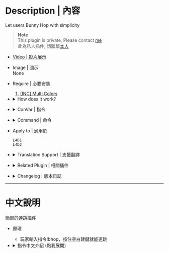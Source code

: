 # Description | 內容
Let users Bunny Hop with simplicity 

> __Note__ <br/>
This plugin is private, Please contact [me](https://github.com/fbef0102/Game-Private_Plugin#私人插件列表-private-plugins-list)<br/>
此為私人插件, 請聯繫[本人](https://github.com/fbef0102/Game-Private_Plugin#私人插件列表-private-plugins-list)

* [Video | 影片展示](https://youtu.be/lQUETO65gLk)

* Image | 圖示
<br/>None

* Require | 必要安裝
	1. [[INC] Multi Colors](https://github.com/fbef0102/L4D1_2-Plugins/releases/tag/Multi-Colors)

* <details><summary>How does it work?</summary>

	* Type !bhop -> Hold Space Key -> Jump -> Have Fun
</details>

* <details><summary>ConVar | 指令</summary>

	* cfg/sourcemod/simple-bhop.cfg
		```php
		// Enable Simple Bunny Hop
		sm_bhop_enabled "1"

		// Disable fall damage for bhoppers
		sm_bhop_falldamage "1"

		// Enable information notification
		sm_bhop_inform "1"

		// Allow Survivors to bhop while plugin is enabled
		sm_bhop_allow_survivor "1"

		// Players with these flags have access to use command to bhop. (Empty = Everyone, -1: Nobody)
		sm_bhop_access_flag ""

		// (L4D2) Which infected class can be allowed to bhop while plugin is enabled? 1=Smoker, 2=Boomer, 4=Hunter, 8=Spitter, 16=Jockey, 32=Charger, 64=Tank (0=None, 127=All)
		sm_bhop_allow_infected_flag "127"

		// (L4D1) Which infected class can be allowed to bhop while plugin is enabled? 1=Smoker, 2=Boomer, 4=Hunter, 8=Tank (0=None, 15=All)
		sm_bhop_allow_infected_flag "15"
		```
</details>

* <details><summary>Command | 命令</summary>

	* **Enable/Disable Bunny Hopping for client**
		```php
		sm_bhop
		```
</details>

* Apply to | 適用於
	```
	L4D1
	L4D2
	```

* <details><summary>Translation Support | 支援翻譯</summary>

	```
	English
	繁體中文
	简体中文
	```
</details>

* <details><summary>Related Plugin | 相關插件</summary>

	1. [l4d_rejump](https://github.com/fbef0102/Game-Private_Plugin/tree/main/l4d_rejump): Allows multi-jumping on air.
		> 超級瑪利歐，空中使用月步，多次連跳
</details>

* <details><summary>Changelog | 版本日誌</summary>

	```php
	//ReFlexPoison @ 2013
	//Harry @ 2023
	```
	* v1.4 (2023-8-15)
		* Players don't have to type !bhop every new map

	* v1.3 (2023-1-16)
		* Fixed lag when first jump

	* v1.2
		* Remake Code
		* Add more cvars

    * v1.0
	    * [By ReFlexPoison](https://forums.alliedmods.net/showthread.php?t=209853)
</details>

- - - -
# 中文說明
簡單的連跳插件

* 原理
	* 玩家輸入指令!bhop，按住空白建鍵就能連跳

* <details><summary>指令中文介紹 (點我展開)</summary>

    * cfg/sourcemod/simple-bhop.cfg
		```php
		// 1=啟動插件, 0=關閉插件
		sm_bhop_enabled "1"

		// 為1時，連跳過程落地不受傷
		sm_bhop_falldamage "1"

		// 為1時，聊天框顯示連跳步驟
		sm_bhop_inform "1"

		// 為1時，倖存者可以連跳
		sm_bhop_allow_survivor "1"

		// 擁有這些權限的玩家，輸入指令才能連跳 (留白 = 任何人都能, -1: 無人)
		sm_bhop_access_flag ""

		// (L4D2) 哪些特感可以連跳? 1=Smoker, 2=Boomer, 4=Hunter, 8=Spitter, 16=Jockey, 32=Charger, 64=Tank (0=無, 127=全部)
		sm_bhop_allow_infected_flag "127"

		// (L4D1) 哪些特感可以連跳? 1=Smoker, 2=Boomer, 4=Hunter, 8=Tank (0=無, 127=全部)
		sm_bhop_allow_infected_flag "15"
		```
</details>
